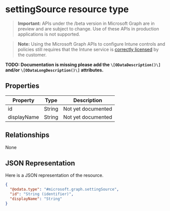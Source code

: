 ﻿# settingSource resource type

> **Important:** APIs under the /beta version in Microsoft Graph are in preview and are subject to change. Use of these APIs in production applications is not supported.

> **Note:** Using the Microsoft Graph APIs to configure Intune controls and policies still requires that the Intune service is [correctly licensed](https://go.microsoft.com/fwlink/?linkid=839381) by the customer.

**TODO: Documentation is missing please add the `\[ODataDescription()\]` and/or `\[ODataLongDescription()\]` attributes.**
## Properties
|Property|Type|Description|
|---|---|---|
|id|String|Not yet documented|
|displayName|String|Not yet documented|

## Relationships
None
## JSON Representation
Here is a JSON representation of the resource.
<!-- {
  "blockType": "resource",
  "keyProperty": "id",
  "@odata.type": "microsoft.graph.settingSource"
}
-->
```json
{
  "@odata.type": "#microsoft.graph.settingSource",
  "id": "String (identifier)",
  "displayName": "String"
}
```



